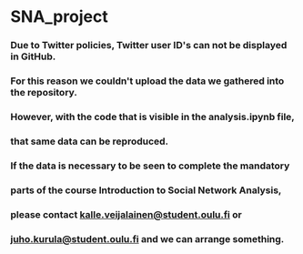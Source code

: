 # SNA_project

### Due to Twitter policies, Twitter user ID's can not be displayed in GitHub.
### For this reason we couldn't upload the data we gathered into the repository.

### However, with the code that is visible in the analysis.ipynb file,
### that same data can be reproduced.

### If the data is necessary to be seen to complete the mandatory
### parts of the course Introduction to Social Network Analysis,
### please contact kalle.veijalainen@student.oulu.fi or
### juho.kurula@student.oulu.fi and we can arrange something.